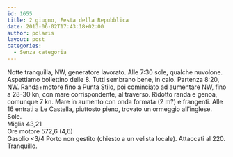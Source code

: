 ```yaml
---
id: 1655
title: 2 giugno, Festa della Repubblica
date: 2013-06-02T17:43:18+02:00
author: polaris
layout: post
categories:
  - Senza categoria
---
```

Notte tranquilla, NW, generatore lavorato. Alle 7:30 sole, qualche nuvolone. Aspettiamo bollettino delle 8. Tutti sembrano bene, in calo. Partenza 8:20, NW. Randa+motore fino a Punta Stilo, poi cominciato ad aumentare NW, fino a 28-30 kn, con mare corrispondente, al traverso. Ridotto randa e genoa, comunque 7 kn. Mare in aumento con onda formata (2 m?) e frangenti. Alle 16 entrati a Le Castella, piuttosto pieno, trovato un ormeggio all&#8217;inglese. Sole.  
Miglia 43,21  
Ore motore 572,6 (4,6)  
Gasolio <3/4 Porto non gestito (chiesto a un velista locale). Attaccati al 220. Tranquillo.